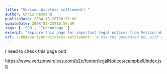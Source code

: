 ```yaml
---
title: "Verizon Wireless settlement! "
author: Chris Hammond
publishDate: 2004-10-26T20:37:00
updateDate: 2008-01-23T16:50:49
tags: [ 'SEO', 'Technology' ]
excerpt: "Explore this page for important legal notices from Verizon Wireless. Stay informed and ensure compliance with their policies and terms."
url: /2004/verizon-wireless-settlement-  # Use the generated URL with year
---
```

<P>I need to check this page out!</P> <P><A href="https://www.verizonwireless.com/b2c/footer/legalNotices/campbell/index.jsp">https://www.verizonwireless.com/b2c/footer/legalNotices/campbell/index.jsp</A></P> <P>&nbsp;</P>


